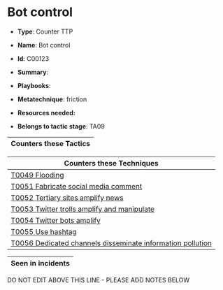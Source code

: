 # Bot control

* **Type**: Counter TTP

* **Name**: Bot control

* **Id**: C00123

* **Summary**: 

* **Playbooks**: 

* **Metatechnique**: friction

* **Resources needed:** 

* **Belongs to tactic stage**: TA09


| Counters these Tactics |
| ---------------------- |



| Counters these Techniques |
| ------------------------- |
| [T0049 Flooding](../techniques/T0049.md) |
| [T0051 Fabricate social media comment](../techniques/T0051.md) |
| [T0052 Tertiary sites amplify news](../techniques/T0052.md) |
| [T0053 Twitter trolls amplify and manipulate](../techniques/T0053.md) |
| [T0054 Twitter bots amplify](../techniques/T0054.md) |
| [T0055 Use hashtag](../techniques/T0055.md) |
| [T0056 Dedicated channels disseminate information pollution](../techniques/T0056.md) |



| Seen in incidents |
| ----------------- |


DO NOT EDIT ABOVE THIS LINE - PLEASE ADD NOTES BELOW